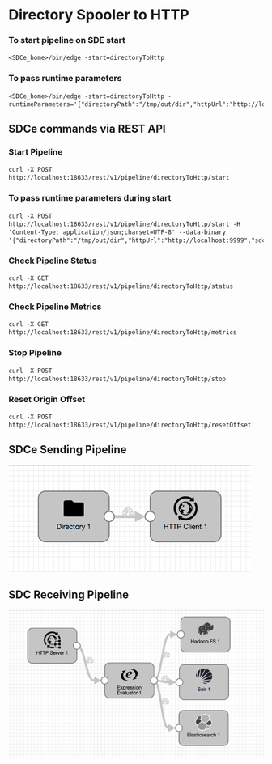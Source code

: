 # Directory Spooler to HTTP

### To start pipeline on SDE start

    <SDCe_home>/bin/edge -start=directoryToHttp

### To pass runtime parameters

    <SDCe_home>/bin/edge -start=directoryToHttp -runtimeParameters='{"directoryPath":"/tmp/out/dir","httpUrl":"http://localhost:9999","sdcAppId":"sde"}'

## SDCe commands via REST API

### Start Pipeline
    curl -X POST http://localhost:18633/rest/v1/pipeline/directoryToHttp/start

### To pass runtime parameters during start
    curl -X POST http://localhost:18633/rest/v1/pipeline/directoryToHttp/start -H 'Content-Type: application/json;charset=UTF-8' --data-binary '{"directoryPath":"/tmp/out/dir","httpUrl":"http://localhost:9999","sdcAppId":"sde"}'

### Check Pipeline Status
    curl -X GET http://localhost:18633/rest/v1/pipeline/directoryToHttp/status

### Check Pipeline Metrics
    curl -X GET http://localhost:18633/rest/v1/pipeline/directoryToHttp/metrics

### Stop Pipeline
    curl -X POST http://localhost:18633/rest/v1/pipeline/directoryToHttp/stop

### Reset Origin Offset
    curl -X POST http://localhost:18633/rest/v1/pipeline/directoryToHttp/resetOffset


## SDCe Sending Pipeline

![Image of SDCe Sending Pipeline](edge.png)


## SDC Receiving Pipeline

![Image of SDC Receiving Pipeline](sdchttp.png)
